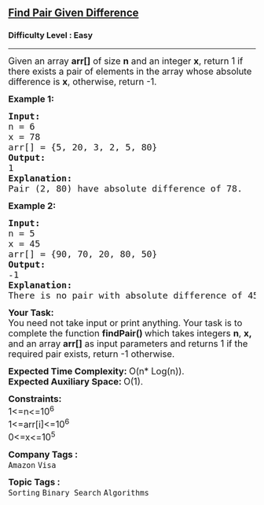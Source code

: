 <h2><a href="https://www.geeksforgeeks.org/problems/find-pair-given-difference1559/1?itm_source=geeksforgeeks&itm_medium=article&itm_campaign=bottom_sticky_on_article">Find Pair Given Difference</a></h2><h3>Difficulty Level : Easy</h3><hr><div class="problems_problem_content__Xm_eO"><p><span style="font-size: 18px;">Given an array <strong>arr[]</strong> of size <strong>n</strong> and an integer <strong>x</strong>, return 1 if there exists a pair of elements in the array whose absolute difference is <strong>x</strong>, otherwise, return -1.</span></p>
<p><span style="font-size: 18px;"><strong>Example 1:</strong></span></p>
<pre><span style="font-size: 18px;"><strong>Input:
</strong>n = 6<br>x = 78
arr[] = {5, 20, 3, 2, 5, 80}<strong>
Output:<br></strong></span><span style="font-size: 18px;">1
<strong>Explanation:<br></strong>Pair (2, 80) have absolute difference of 78.</span></pre>
<p><span style="font-size: 18px;"><strong>Example 2:</strong></span></p>
<pre><span style="font-size: 18px;"><strong>Input:
</strong>n = 5<br>x = 45
arr[] = {90, 70, 20, 80, 50}
<strong>Output:<br></strong>-1
<strong>Explanation:<br></strong>There is no pair with absolute difference of 45.</span></pre>
<p><span style="font-size: 18px;"><strong>Your&nbsp;Task:</strong><br>You need not take input or print anything. Your task is to complete the function <strong>findPair()&nbsp;</strong>which takes integers <strong>n</strong>, <strong>x,</strong> and an array <strong>arr[]</strong> as input parameters and returns 1 if the required pair exists, return -1 otherwise. </span></p>
<p><span style="font-size: 18px;"><strong>Expected Time Complexity:&nbsp;</strong>O(n* Log(n)).<br><strong>Expected Auxiliary Space:&nbsp;</strong>O(1).</span></p>
<p><span style="font-size: 18px;"><strong>Constraints:</strong><br>1&lt;=n&lt;=10<sup>6&nbsp;</sup><br>1&lt;=arr[i]&lt;=10<sup>6&nbsp;<br></sup></span><span style="font-size: 18px;">0&lt;=x&lt;=10<sup>5</sup></span></p></div><p><span style=font-size:18px><strong>Company Tags : </strong><br><code>Amazon</code>&nbsp;<code>Visa</code>&nbsp;<br><p><span style=font-size:18px><strong>Topic Tags : </strong><br><code>Sorting</code>&nbsp;<code>Binary Search</code>&nbsp;<code>Algorithms</code>&nbsp;
